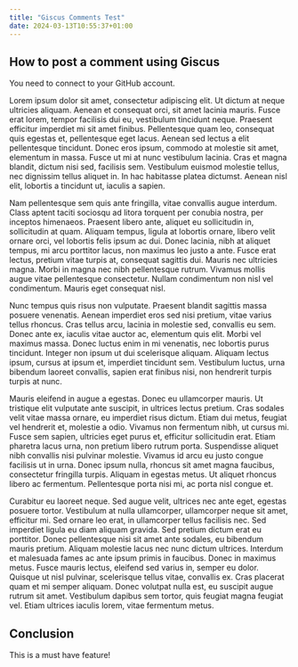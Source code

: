 ```yaml
---
title: "Giscus Comments Test"
date: 2024-03-13T10:55:37+01:00
---
```


## How to post a comment using Giscus

You need to connect to your GitHub account.



Lorem ipsum dolor sit amet, consectetur adipiscing elit. Ut dictum at neque ultricies aliquam. Aenean et consequat orci, sit amet lacinia mauris. Fusce erat lorem, tempor facilisis dui eu, vestibulum tincidunt neque. Praesent efficitur imperdiet mi sit amet finibus. Pellentesque quam leo, consequat quis egestas et, pellentesque eget lacus. Aenean sed lectus a elit pellentesque tincidunt. Donec eros ipsum, commodo at molestie sit amet, elementum in massa. Fusce ut mi at nunc vestibulum lacinia. Cras et magna blandit, dictum nisi sed, facilisis sem. Vestibulum euismod molestie tellus, nec dignissim tellus aliquet in. In hac habitasse platea dictumst. Aenean nisl elit, lobortis a tincidunt ut, iaculis a sapien.

Nam pellentesque sem quis ante fringilla, vitae convallis augue interdum. Class aptent taciti sociosqu ad litora torquent per conubia nostra, per inceptos himenaeos. Praesent libero ante, aliquet eu sollicitudin in, sollicitudin at quam. Aliquam tempus, ligula at lobortis ornare, libero velit ornare orci, vel lobortis felis ipsum ac dui. Donec lacinia, nibh at aliquet tempus, mi arcu porttitor lacus, non maximus leo justo a ante. Fusce erat lectus, pretium vitae turpis at, consequat sagittis dui. Mauris nec ultricies magna. Morbi in magna nec nibh pellentesque rutrum. Vivamus mollis augue vitae pellentesque consectetur. Nullam condimentum non nisl vel condimentum. Mauris eget consequat nisl.

Nunc tempus quis risus non vulputate. Praesent blandit sagittis massa posuere venenatis. Aenean imperdiet eros sed nisi pretium, vitae varius tellus rhoncus. Cras tellus arcu, lacinia in molestie sed, convallis eu sem. Donec ante ex, iaculis vitae auctor ac, elementum quis elit. Morbi vel maximus massa. Donec luctus enim in mi venenatis, nec lobortis purus tincidunt. Integer non ipsum ut dui scelerisque aliquam. Aliquam lectus ipsum, cursus at ipsum et, imperdiet tincidunt sem. Vestibulum luctus, urna bibendum laoreet convallis, sapien erat finibus nisi, non hendrerit turpis turpis at nunc.

Mauris eleifend in augue a egestas. Donec eu ullamcorper mauris. Ut tristique elit vulputate ante suscipit, in ultrices lectus pretium. Cras sodales velit vitae massa ornare, eu imperdiet risus dictum. Etiam dui metus, feugiat vel hendrerit et, molestie a odio. Vivamus non fermentum nibh, ut cursus mi. Fusce sem sapien, ultricies eget purus et, efficitur sollicitudin erat. Etiam pharetra lacus urna, non pretium libero rutrum porta. Suspendisse aliquet nibh convallis nisi pulvinar molestie. Vivamus id arcu eu justo congue facilisis ut in urna. Donec ipsum nulla, rhoncus sit amet magna faucibus, consectetur fringilla turpis. Aliquam in egestas metus. Ut aliquet rhoncus libero ac fermentum. Pellentesque porta nisi mi, ac porta nisl congue et.

Curabitur eu laoreet neque. Sed augue velit, ultrices nec ante eget, egestas posuere tortor. Vestibulum at nulla ullamcorper, ullamcorper neque sit amet, efficitur mi. Sed ornare leo erat, in ullamcorper tellus facilisis nec. Sed imperdiet ligula eu diam aliquam gravida. Sed pretium dictum erat eu porttitor. Donec pellentesque nisi sit amet ante sodales, eu bibendum mauris pretium. Aliquam molestie lacus nec nunc dictum ultrices. Interdum et malesuada fames ac ante ipsum primis in faucibus. Donec in maximus metus. Fusce mauris lectus, eleifend sed varius in, semper eu dolor. Quisque ut nisl pulvinar, scelerisque tellus vitae, convallis ex. Cras placerat quam et mi semper aliquam. Donec volutpat nulla est, eu suscipit augue rutrum sit amet. Vestibulum dapibus sem tortor, quis feugiat magna feugiat vel. Etiam ultrices iaculis lorem, vitae fermentum metus.

## Conclusion

This is a must have feature!
